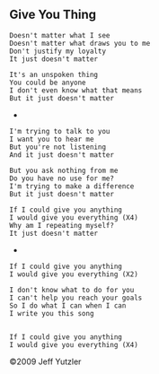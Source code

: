 ## Give You Thing
    Doesn't matter what I see
    Doesn't matter what draws you to me
    Don't justify my loyalty
    It just doesn't matter

    It's an unspoken thing
    You could be anyone
    I don't even know what that means
    But it just doesn't matter

- 

    I'm trying to talk to you
    I want you to hear me
    But you're not listening
    And it just doesn't matter

    But you ask nothing from me
    Do you have no use for me?
    I'm trying to make a difference
    But it just doesn't matter

    If I could give you anything
    I would give you everything (X4)
    Why am I repeating myself?
    It just doesn't matter

- 

    If I could give you anything
    I would give you everything (X2)

    I don't know what to do for you
    I can't help you reach your goals
    So I do what I can when I can
    I write you this song


    If I could give you anything
    I would give you everything (X4)

©2009 Jeff Yutzler

